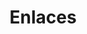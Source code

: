 ---
title: "Enlaces"  # Add a page title.
summary: "Enlaces interesantes"  # Add a page description.
type: "widget_page"  # Page type is a Widget Page
---